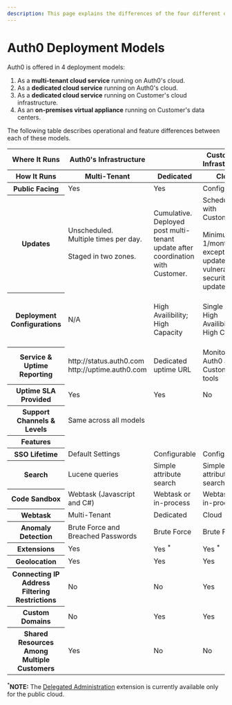 ```yaml
---
description: This page explains the differences of the four different deployment models in which Auth0 is offered.
---
```


# Auth0 Deployment Models

Auth0 is offered in 4 deployment models:

1. As a __multi-tenant cloud service__ running on Auth0's cloud.
2. As a __dedicated cloud service__ running on Auth0's cloud.
3. As a __dedicated cloud service__ running on Customer's cloud infrastructure.
4. As an __on-premises virtual appliance__ running on Customer's data centers.

The following table describes operational and feature differences between each of these models.

<table class="table">
    <thead>
        <tr>
            <th class="info">Where It Runs</th>
            <th class="info">Auth0's Infrastructure</th>
            <th class="info"></th>
            <th class="info">Customer's Infrastructure</th>
            <th class="info"></th>
        </tr>
        <tr>
            <th>How It Runs</th>
            <th>Multi-Tenant</th>
            <th>Dedicated</th>
            <th>Cloud</th>
            <th>On-Premises</th>
        </tr>
    </thead>
    <tbody>
        <tr>
            <th>Public Facing</th>
            <td>Yes</td>
            <td>Yes</td>
            <td>Configurable</td>
            <td>Configurable</td>
        </tr>
        <tr>
            <th>Updates</th>
            <td>Unscheduled. <br /> Multiple times per day. <br /><br />Staged in two zones.</td>
            <td>Cumulative. Deployed post multi-tenant update after coordination with Customer.</td>
            <td>Scheduled with Customer. <br /><br />Minimum 1/month, except critical updates (e.g. vulnerabilities, security updates)</td>
            <td>Scheduled with Customer. <br /><br />Minimum 1/month, except critical updates (e.g. vulnerabilities, security updates)</td>
        </tr>
        <tr>
            <th>Deployment Configurations</th>
            <td>N/A</td>
            <td>High Availibility;<br />High Capacity</td>
            <td>Single Node;<br />High Availibility;<br />High Capacity</td>
            <td>Single Node;<br />High Availibility;<br />Geo High Availibility;<br />High Capacity</td>
        </tr>
        <tr>
            <th>Service & Uptime Reporting</th>
            <td>http://status.auth0.com<br />http://uptime.auth0.com</td>
            <td>Dedicated uptime URL</td>
            <td>Monitored by Auth0 and Customer's tools</td>
            <td>Monitored by Auth0 and Customer's tools</td>
        </tr>
        <tr>
            <th>Uptime SLA Provided</th>
            <td class="success">Yes</td>
            <td class="success">Yes</td>
            <td class="danger">No</td>
            <td class="danger">No</td>
        </tr>
        <tr>
            <th>Support Channels & Levels</th>
            <td>Same across all models</td>
            <td></td>
            <td></td>
            <td></td>
        </tr>
        <tr>
            <th class="info">Features</th>
            <td class="info"></td>
            <td class="info"></td>
            <td class="info"></td>
            <td class="info"></td>
        </tr>
        <tr>
            <th>SSO Lifetime</th>
            <td>Default Settings</td>
            <td>Configurable</td>
            <td>Configurable</td>
            <td>Configurable</td>
        </tr>
        <tr>
            <th>Search</th>
            <td>Lucene queries</td>
            <td>Simple attribute search</td>
            <td>Simple attribute search</td>
            <td>Simple attribute search</td>
        </tr>
        <tr>
            <th>Code Sandbox</th>
            <td>Webtask (Javascript and C#)</td>
            <td>Webtask or in-process</td>
            <td>Webtask or in-process</td>
            <td>Webtask or in-process</td>
        </tr>
        <tr>
            <th>Webtask</th>
            <td>Multi-Tenant</td>
            <td>Dedicated</td>
            <td>Cloud</td>
            <td>On-Premises</td>
        </tr>
        <tr>
            <th>Anomaly Detection</th>
            <td class="success">Brute Force and Breached Passwords</td>
            <td class="success">Brute Force</td>
            <td class="success">Brute Force</td>
            <td class="success">Brute Force</td>
        </tr>
        <tr>
            <th>Extensions</th>
            <td class="success">Yes</td>
            <td class="success">Yes <sup>*</sup></td>
            <td class="success">Yes <sup>*</sup></td>
            <td class="success">Yes <sup>*</sup></td>
        </tr>
        <tr>
            <th>Geolocation</th>
            <td class="success">Yes</td>
            <td class="success">Yes</td>
            <td class="success">Yes</td>
            <td class="success">Yes</td>
        </tr>
        <tr>
            <th>Connecting IP Address Filtering Restrictions</th>
            <td class="danger">No</td>
            <td class="danger">No</td>
            <td class="success">Yes</td>
            <td class="success">Yes</td>
        </tr>
        <tr>
            <th>Custom Domains</th>
            <td class="danger">No</td>
            <td class="success">Yes</td>
            <td class="success">Yes</td>
            <td class="success">Yes</td>
        </tr>
        <tr>
            <th>Shared Resources Among Multiple Customers</th>
            <td class="success">Yes</td>
            <td class="danger">No</td>
            <td class="danger">No</td>
            <td class="danger">No</td>
        </tr>
    </tbody>
</table>

<sup>*</sup>__NOTE:__ The [Delegated Administration](/extensions/delegated-admin) extension is currently available only for the public cloud.
